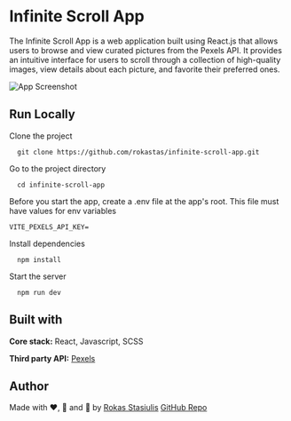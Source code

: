# Infinite Scroll App

The Infinite Scroll App is a web application built using React.js that allows users to browse and view curated pictures from the Pexels API. It provides an intuitive interface for users to scroll through a collection of high-quality images, view details about each picture, and favorite their preferred ones.


![App Screenshot](src/assets/Screenshot.png)


## Run Locally

Clone the project

```
  git clone https://github.com/rokastas/infinite-scroll-app.git
```

Go to the project directory

```
  cd infinite-scroll-app
```

Before you start the app, create a .env file at the app's root. This file must have values for env variables

```
VITE_PEXELS_API_KEY=
```


Install dependencies

```
  npm install
```

Start the server

```
  npm run dev
```


## Built with

**Core stack:** React, Javascript, SCSS

**Third party API:** [Pexels](https://www.pexels.com/api/documentation/#photos-curated)


## Author

Made with ❤️, 🍵 and 🥵 by [Rokas Stasiulis](https://github.com/rokastas)
[GitHub Repo](https://github.com/rokastas/infinite-scroll-app?tab=readme-ov-file#infinite-scroll-app)
